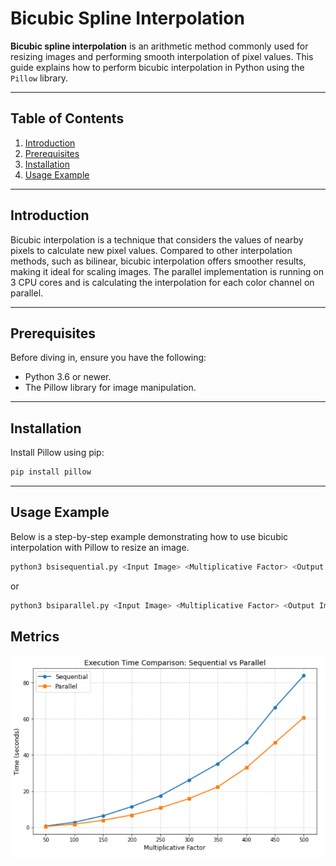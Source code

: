 # Bicubic Spline Interpolation

**Bicubic spline interpolation** is an arithmetic method commonly used for resizing images and performing smooth interpolation of pixel values. This guide explains how to perform bicubic interpolation in Python using the `Pillow` library.

---

## Table of Contents
1. [Introduction](#introduction)
2. [Prerequisites](#prerequisites)
3. [Installation](#installation)
4. [Usage Example](#usage-example)

---

## Introduction

Bicubic interpolation is a technique that considers the values of nearby pixels to calculate new pixel values. Compared to other interpolation methods, such as bilinear, bicubic interpolation offers smoother results, making it ideal for scaling images. The parallel implementation is running on 3 CPU cores and is calculating the interpolation for each color channel on parallel.

---

## Prerequisites

Before diving in, ensure you have the following:
- Python 3.6 or newer.
- The Pillow library for image manipulation.

---

## Installation

Install Pillow using pip:
```bash
pip install pillow
```
---


## Usage Example

Below is a step-by-step example demonstrating how to use bicubic interpolation with Pillow to resize an image.

```bash
python3 bsisequential.py <Input Image> <Multiplicative Factor> <Output Image>
```
or

```bash
python3 bsiparallel.py <Input Image> <Multiplicative Factor> <Output Image>
```
## Metrics

![](Assets/Graph.png)


